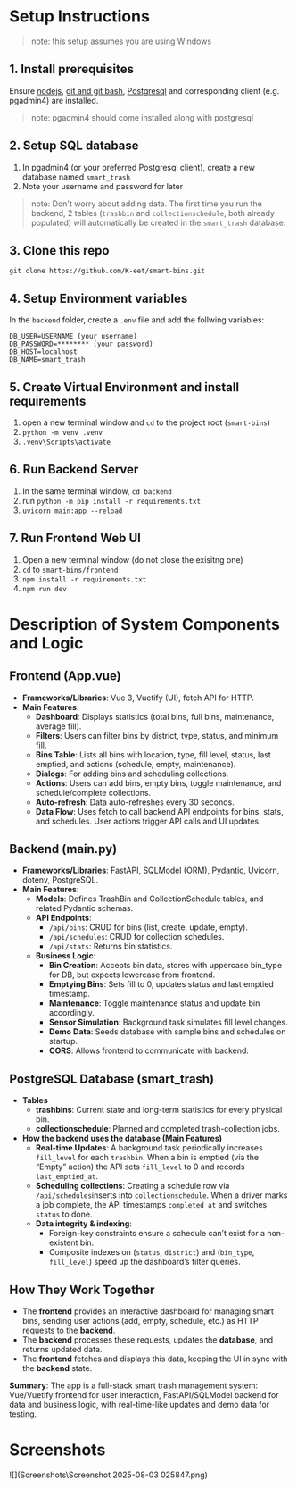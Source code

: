 # Setup Instructions
> note: this setup assumes you are using Windows
## 1. Install prerequisites
Ensure [nodejs](https://nodejs.org/en), [git and git bash](https://git-scm.com/downloads), [Postgresql](https://www.postgresql.org/download/) and corresponding client (e.g. pgadmin4) are installed.
> note: pgadmin4 should come installed along with postgresql
## 2. Setup SQL database
1. In pgadmin4 (or your preferred Postgresql client), create a new database named `smart_trash`
2. Note your username and password for later
> note: Don't worry about adding data. The first time you run the backend, 2 tables (`trashbin` and `collectionschedule`, both already populated) will automatically be created in the `smart_trash` database.
## 3. Clone this repo
`git clone https://github.com/K-eet/smart-bins.git`
## 4. Setup Environment variables
In the `backend` folder, create a `.env` file and add the follwing variables:
```env
DB_USER=USERNAME (your username)
DB_PASSWORD=******** (your password)
DB_HOST=localhost
DB_NAME=smart_trash
```
## 5. Create Virtual Environment and install requirements
1. open a new terminal window and `cd` to the project root (`smart-bins`)
2. `python -m venv .venv`
3. `.venv\Scripts\activate`
## 6. Run Backend Server
1. In the same terminal window, `cd backend`
2. run `python -m pip install -r requirements.txt`
3. `uvicorn main:app --reload`
## 7. Run Frontend Web UI
1. Open a new terminal window (do not close the exisitng one)
2. `cd` to `smart-bins/frontend`
3. `npm install -r requirements.txt`
4. `npm run dev`

# Description of System Components and Logic
## Frontend (App.vue)
- **Frameworks/Libraries**: Vue 3, Vuetify (UI), fetch API for HTTP.
- **Main Features**:
    - **Dashboard**: Displays statistics (total bins, full bins, maintenance, average fill).
    - **Filters**: Users can filter bins by district, type, status, and minimum fill.
    - **Bins Table**: Lists all bins with location, type, fill level, status, last emptied, and actions (schedule, empty, maintenance).
    - **Dialogs**: For adding bins and scheduling collections.
    - **Actions**: Users can add bins, empty bins, toggle maintenance, and schedule/complete collections.
    - **Auto-refresh**: Data auto-refreshes every 30 seconds.
    - **Data Flow**: Uses fetch to call backend API endpoints for bins, stats, and schedules. User actions trigger API calls and UI updates.
## Backend (main.py)
- **Frameworks/Libraries**: FastAPI, SQLModel (ORM), Pydantic, Uvicorn, dotenv, PostgreSQL.
- **Main Features**:
    - **Models**: Defines TrashBin and CollectionSchedule tables, and related Pydantic schemas.
    - **API Endpoints**:
        - `/api/bins`: CRUD for bins (list, create, update, empty).
        - `/api/schedules`: CRUD for collection schedules.
        - `/api/stats`: Returns bin statistics.
    - **Business Logic**:
        - **Bin Creation**: Accepts bin data, stores with uppercase bin_type for DB, but expects lowercase from frontend.
        - **Emptying Bins**: Sets fill to 0, updates status and last emptied timestamp.
        - **Maintenance**: Toggle maintenance status and update bin accordingly.
        - **Sensor Simulation**: Background task simulates fill level changes.
        - **Demo Data**: Seeds database with sample bins and schedules on startup.
        - **CORS**: Allows frontend to communicate with backend.
## PostgreSQL Database (smart_trash)
- **Tables**
    - **trashbins**: Current state and long-term statistics for every physical bin.
    - **collectionschedule**: Planned and completed trash-collection jobs.
- **How the backend uses the database (Main Features)**
    - **Real-time Updates**: A background task periodically increases `fill_level` for each `trashbin`. When a bin is emptied (via the “Empty” action) the API sets `fill_level` to 0 and records `last_emptied_at`.
    - **Scheduling collections**: Creating a schedule row via `/api/schedules`inserts into `collectionschedule`. When a driver marks a job complete, the API timestamps `completed_at` and switches `status` to done.
    - **Data integrity & indexing**:
        - Foreign-key constraints ensure a schedule can’t exist for a non-existent bin.
        - Composite indexes on (`status`, `district`) and (`bin_type`, `fill_level`) speed up the dashboard’s filter queries.
## How They Work Together
- The **frontend** provides an interactive dashboard for managing smart bins, sending user actions (add, empty, schedule, etc.) as HTTP requests to the **backend**.
- The **backend** processes these requests, updates the **database**, and returns updated data.
- The **frontend** fetches and displays this data, keeping the UI in sync with the **backend** state.

**Summary**:
The app is a full-stack smart trash management system: Vue/Vuetify frontend for user interaction, FastAPI/SQLModel backend for data and business logic, with real-time-like updates and demo data for testing.

# Screenshots
![](Screenshots\Screenshot 2025-08-03 025847.png)
